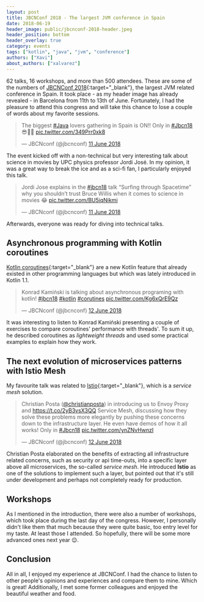 ```yaml
---
layout: post
title: JBCNConf 2018 - The largest JVM conference in Spain
date: 2018-06-19
header_image: public/jbcnconf-2018-header.jpeg
header_position: bottom
header_overlay: true
category: events
tags: ["kotlin", "java", "jvm", "conference"]
authors: ["Xavi"]
about_authors: ["xalvarez"]
---
```


62 talks, 16 workshops, and more than 500 attendees.
These are some of the numbers of [JBCNConf 2018](https://www.jbcnconf.com/2018/){:target="_blank"}, the largest JVM related conference in Spain.
It took place - as my header image has already revealed - in Barcelona from 11th to 13th of June.
Fortunately, I had the pleasure to attend this congress and will take this chance to lose a couple of words about my favorite sessions.

<blockquote class="twitter-tweet" data-lang="en-gb"><p lang="en" dir="ltr">The biggest <a href="https://twitter.com/hashtag/Java?src=hash&amp;ref_src=twsrc%5Etfw">#Java</a> lovers gathering in Spain is ON!! Only in <a href="https://twitter.com/hashtag/Jbcn18?src=hash&amp;ref_src=twsrc%5Etfw">#Jbcn18</a> 😎👏🏻 <a href="https://t.co/349Prr0xk8">pic.twitter.com/349Prr0xk8</a></p>&mdash; JBCNconf (@jbcnconf) <a href="https://twitter.com/jbcnconf/status/1006072751248068608?ref_src=twsrc%5Etfw">11 June 2018</a></blockquote>
<script async src="https://platform.twitter.com/widgets.js" charset="utf-8"></script>

The event kicked off with a non-technical but very interesting talk about science in movies by UPC physics professor Jordi José.
In my opinion, it was a great way to break the ice and as a sci-fi fan, I particularly enjoyed this talk.

<blockquote class="twitter-tweet" data-lang="en-gb"><p lang="en" dir="ltr">Jordi Jose explains in the <a href="https://twitter.com/hashtag/jbcn18?src=hash&amp;ref_src=twsrc%5Etfw">#jbcn18</a> talk “Surfing through Spacetime” why you shouldn’t trust Bruce Willis when it comes to science in movies 😂 <a href="https://t.co/BU5iqNikmi">pic.twitter.com/BU5iqNikmi</a></p>&mdash; JBCNconf (@jbcnconf) <a href="https://twitter.com/jbcnconf/status/1006085056392257536?ref_src=twsrc%5Etfw">11 June 2018</a></blockquote>
<script async src="https://platform.twitter.com/widgets.js" charset="utf-8"></script>

Afterwards, everyone was ready for diving into technical talks.

## Asynchronous programming with Kotlin coroutines

[Kotlin coroutines](https://kotlinlang.org/docs/reference/coroutines.html){:target="_blank"} are a new Kotlin feature that already existed in other programming languages but which was lately introduced in Kotlin 1.1.

<blockquote class="twitter-tweet" data-lang="en-gb"><p lang="pl" dir="ltr">Konrad Kamiński is talking about asynchronous programing with kotlin! <a href="https://twitter.com/hashtag/jbcn18?src=hash&amp;ref_src=twsrc%5Etfw">#jbcn18</a> <a href="https://twitter.com/hashtag/kotlin?src=hash&amp;ref_src=twsrc%5Etfw">#kotlin</a> <a href="https://twitter.com/hashtag/corutines?src=hash&amp;ref_src=twsrc%5Etfw">#corutines</a> <a href="https://t.co/Kg6xQrE9Qz">pic.twitter.com/Kg6xQrE9Qz</a></p>&mdash; JBCNconf (@jbcnconf) <a href="https://twitter.com/jbcnconf/status/1006433642728558592?ref_src=twsrc%5Etfw">12 June 2018</a></blockquote>
<script async src="https://platform.twitter.com/widgets.js" charset="utf-8"></script>

It was interesting to listen to Konrad Kamiński presenting a couple of exercises to compare coroutines' performance with threads'.
To sum it up, he described coroutines as _lightweight threads_ and used some practical examples to explain how they work.

## The next evolution of microservices patterns with Istio Mesh

My favourite talk was related to [Istio](https://istio.io/){:target="_blank"}, which is a _service mesh_ solution.

<blockquote class="twitter-tweet" data-lang="en-gb"><p lang="en" dir="ltr">Christian Posta (<a href="https://twitter.com/christianposta?ref_src=twsrc%5Etfw">@christianposta</a>) in introducing us to Envoy Proxy and <a href="https://t.co/2yB3vsX3QQ">https://t.co/2yB3vsX3QQ</a> Service Mesh, discussing how they solve these problems more elegantly by pushing these concerns down to the infrastructure layer. He even have demos of how it all works! Only in <a href="https://twitter.com/hashtag/Jbcn18?src=hash&amp;ref_src=twsrc%5Etfw">#Jbcn18</a> <a href="https://t.co/ynZNvHwnzI">pic.twitter.com/ynZNvHwnzI</a></p>&mdash; JBCNconf (@jbcnconf) <a href="https://twitter.com/jbcnconf/status/1006529110066200576?ref_src=twsrc%5Etfw">12 June 2018</a></blockquote>
<script async src="https://platform.twitter.com/widgets.js" charset="utf-8"></script>

Christian Posta elaborated on the benefits of extracting all infrastructure related concerns, such as security or api time-outs, into a specific layer above all microservices, the so-called _service mesh_.
He introduced __Istio__ as one of the solutions to implement such a layer, but pointed out that it's still under development and perhaps not completely ready for production.

## Workshops

As I mentioned in the introduction, there were also a number of workshops, which took place during the last day of the congress.
However, I personally didn't like them that much because they were quite basic, too entry level for my taste.
At least those I attended.
So hopefully, there will be some more advanced ones next year 😉.

## Conclusion

All in all, I enjoyed my experience at JBCNConf.
I had the chance to listen to other people's opinions and experiences and compare them to mine.
Which is great!
Additionally, I met some former colleagues and enjoyed the beautiful weather and food.
